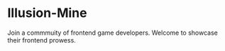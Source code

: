 # Illusion-Mine
Join a commmuity of frontend game developers. Welcome to showcase their frontend prowess. 
